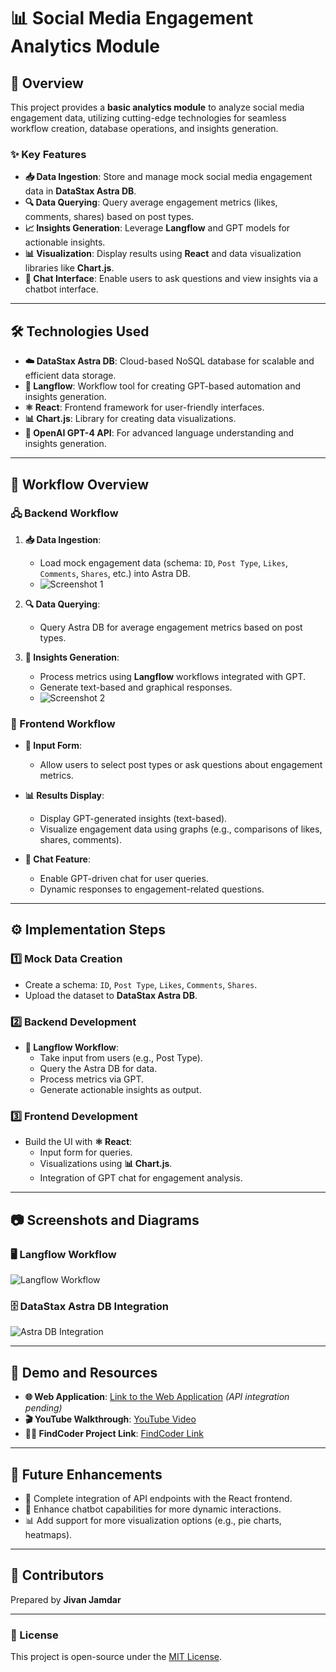 # 📊 Social Media Engagement Analytics Module

## 🌟 Overview

This project provides a **basic analytics module** to analyze social media engagement data, utilizing cutting-edge technologies for seamless workflow creation, database operations, and insights generation.

### ✨ Key Features
- **📥 Data Ingestion**: Store and manage mock social media engagement data in **DataStax Astra DB**.
- **🔍 Data Querying**: Query average engagement metrics (likes, comments, shares) based on post types.
- **📈 Insights Generation**: Leverage **Langflow** and GPT models for actionable insights.
- **📊 Visualization**: Display results using **React** and data visualization libraries like **Chart.js**.
- **💬 Chat Interface**: Enable users to ask questions and view insights via a chatbot interface.

---

## 🛠️ Technologies Used

- **☁️ DataStax Astra DB**: Cloud-based NoSQL database for scalable and efficient data storage.
- **🔗 Langflow**: Workflow tool for creating GPT-based automation and insights generation.
- **⚛️ React**: Frontend framework for user-friendly interfaces.
- **📊 Chart.js**: Library for creating data visualizations.
- **🤖 OpenAI GPT-4 API**: For advanced language understanding and insights generation.

---

## 🧩 Workflow Overview

### 🖧 Backend Workflow
1. **📥 Data Ingestion**:
   - Load mock engagement data (schema: `ID`, `Post Type`, `Likes`, `Comments`, `Shares`, etc.) into Astra DB.
   - ![Screenshot 1](path_to_screenshot_1)

2. **🔍 Data Querying**:
   - Query Astra DB for average engagement metrics based on post types.
   
3. **🤖 Insights Generation**:
   - Process metrics using **Langflow** workflows integrated with GPT.
   - Generate text-based and graphical responses.
   - ![Screenshot 2](path_to_screenshot_2)

### 🎨 Frontend Workflow
- **📝 Input Form**:
  - Allow users to select post types or ask questions about engagement metrics.
  
- **📊 Results Display**:
  - Display GPT-generated insights (text-based).
  - Visualize engagement data using graphs (e.g., comparisons of likes, shares, comments).

- **💬 Chat Feature**:
  - Enable GPT-driven chat for user queries.
  - Dynamic responses to engagement-related questions.

---

## ⚙️ Implementation Steps

### 1️⃣ Mock Data Creation
- Create a schema: `ID`, `Post Type`, `Likes`, `Comments`, `Shares`.
- Upload the dataset to **DataStax Astra DB**.

### 2️⃣ Backend Development
- **🔗 Langflow Workflow**:
  - Take input from users (e.g., Post Type).
  - Query the Astra DB for data.
  - Process metrics via GPT.
  - Generate actionable insights as output.

### 3️⃣ Frontend Development
- Build the UI with **⚛️ React**:
  - Input form for queries.
  - Visualizations using **📊 Chart.js**.
  - Integration of GPT chat for engagement analysis.

---

## 📷 Screenshots and Diagrams
### 🖥️ Langflow Workflow
![Langflow Workflow](path_to_screenshot_1)

### 🗄️ DataStax Astra DB Integration
![Astra DB Integration](path_to_screenshot_2)

---

## 🎥 Demo and Resources

- **🌐 Web Application**: [Link to the Web Application](#) *(API integration pending)*  
- **🎬 YouTube Walkthrough**: [YouTube Video](#)  
- **👨‍💻 FindCoder Project Link**: [FindCoder Link](#)

---

## 🚀 Future Enhancements
- 🔗 Complete integration of API endpoints with the React frontend.
- 🤖 Enhance chatbot capabilities for more dynamic interactions.
- 📊 Add support for more visualization options (e.g., pie charts, heatmaps).

---

## 🤝 Contributors
Prepared by **Jivan Jamdar**

---

### 📜 License
This project is open-source under the [MIT License](LICENSE).

